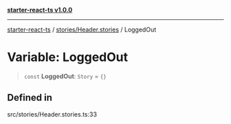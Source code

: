 [**starter-react-ts v1.0.0**](../../../README.md)

***

[starter-react-ts](../../../modules.md) / [stories/Header.stories](../README.md) / LoggedOut

# Variable: LoggedOut

> `const` **LoggedOut**: `Story` = `{}`

## Defined in

src/stories/Header.stories.ts:33
